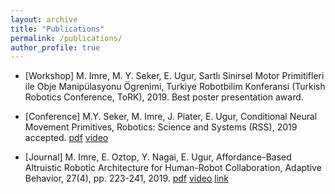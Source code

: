 ```yaml
---
layout: archive
title: "Publications"
permalink: /publications/
author_profile: true
---
```


* \[Workshop\] M. Imre, M. Y. Seker, E. Ugur, Sartlı Sinirsel Motor Primitifleri ile Obje Manipülasyonu Ögrenimi, Turkiye Robotbilim Konferansi (Turkish Robotics Conference, ToRK), 2019. Best poster presentation award.

* \[Conference\] M.Y. Seker, M. Imre, J. Piater, E. Ugur, Conditional Neural Movement Primitives, Robotics: Science and Systems (RSS), 2019 accepted. [pdf](http://mertimre.github.io/files/RSS2019.pdf) [video](https://youtu.be/cPKOIaf0mUc)

* \[Journal\] M. Imre, E. Oztop, Y. Nagai, E. Ugur, Affordance-Based Altruistic Robotic Architecture for Human-Robot Collaboration, Adaptive Behavior, 27(4), pp. 223-241, 2019. [pdf](http://mertimre.github.io/files/AB2019.pdf) [video](https://youtu.be/eEX4cl4YEQI) [link](https://journals.sagepub.com/doi/10.1177/1059712318824697)
